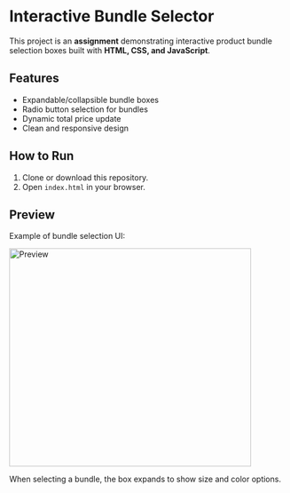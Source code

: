 # Interactive Bundle Selector

This project is an **assignment** demonstrating interactive product bundle selection boxes built with **HTML, CSS, and JavaScript**.

## Features
- Expandable/collapsible bundle boxes  
- Radio button selection for bundles  
- Dynamic total price update  
- Clean and responsive design  

## How to Run
1. Clone or download this repository.  
2. Open `index.html` in your browser.  

## Preview
Example of bundle selection UI:  

<img width="436" height="393" alt="Preview" src="https://github.com/user-attachments/assets/41419dfd-09c3-49dc-ac11-6c154da2d40c" />

When selecting a bundle, the box expands to show size and color options.

